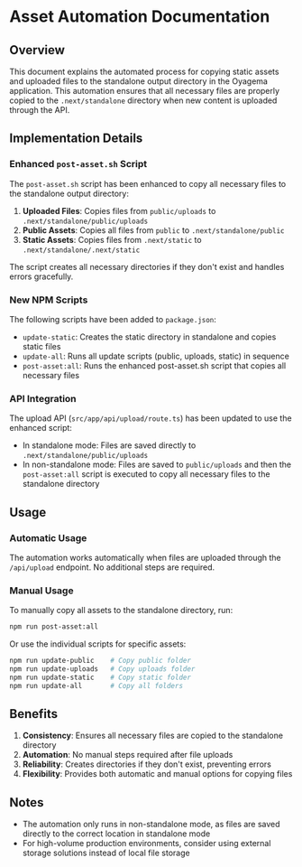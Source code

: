 # Asset Automation Documentation

## Overview

This document explains the automated process for copying static assets and uploaded files to the standalone output directory in the Oyagema application. This automation ensures that all necessary files are properly copied to the `.next/standalone` directory when new content is uploaded through the API.

## Implementation Details

### Enhanced `post-asset.sh` Script

The `post-asset.sh` script has been enhanced to copy all necessary files to the standalone output directory:

1. **Uploaded Files**: Copies files from `public/uploads` to `.next/standalone/public/uploads`
2. **Public Assets**: Copies all files from `public` to `.next/standalone/public`
3. **Static Assets**: Copies files from `.next/static` to `.next/standalone/.next/static`

The script creates all necessary directories if they don't exist and handles errors gracefully.

### New NPM Scripts

The following scripts have been added to `package.json`:

- `update-static`: Creates the static directory in standalone and copies static files
- `update-all`: Runs all update scripts (public, uploads, static) in sequence
- `post-asset:all`: Runs the enhanced post-asset.sh script that copies all necessary files

### API Integration

The upload API (`src/app/api/upload/route.ts`) has been updated to use the enhanced script:

- In standalone mode: Files are saved directly to `.next/standalone/public/uploads`
- In non-standalone mode: Files are saved to `public/uploads` and then the `post-asset:all` script is executed to copy all necessary files to the standalone directory

## Usage

### Automatic Usage

The automation works automatically when files are uploaded through the `/api/upload` endpoint. No additional steps are required.

### Manual Usage

To manually copy all assets to the standalone directory, run:

```bash
npm run post-asset:all
```

Or use the individual scripts for specific assets:

```bash
npm run update-public    # Copy public folder
npm run update-uploads   # Copy uploads folder
npm run update-static    # Copy static folder
npm run update-all       # Copy all folders
```

## Benefits

1. **Consistency**: Ensures all necessary files are copied to the standalone directory
2. **Automation**: No manual steps required after file uploads
3. **Reliability**: Creates directories if they don't exist, preventing errors
4. **Flexibility**: Provides both automatic and manual options for copying files

## Notes

- The automation only runs in non-standalone mode, as files are saved directly to the correct location in standalone mode
- For high-volume production environments, consider using external storage solutions instead of local file storage